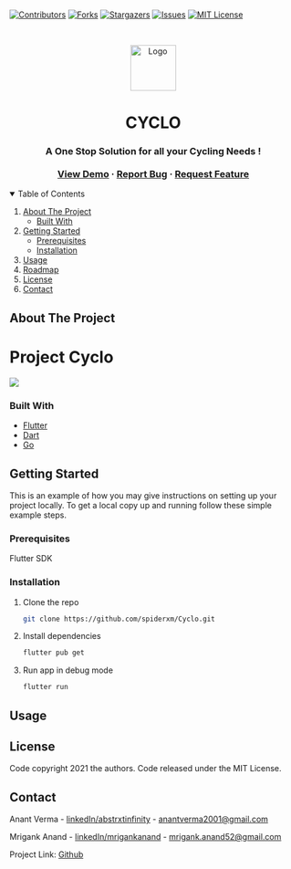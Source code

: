 <br />

[![Contributors][contributors-shield]][contributors-url]
[![Forks][forks-shield]][forks-url]
[![Stargazers][stars-shield]][stars-url]
[![Issues][issues-shield]][issues-url]
[![MIT License][license-shield]][license-url]

[contributors-shield]: https://img.shields.io/github/contributors/spiderxm/Cyclo.svg?style=for-the-badge
[contributors-url]: https://github.com/spiderxm/Cyclo/graphs/contributors
[forks-shield]: https://img.shields.io/github/forks/othneildrew/Best-README-Template.svg?style=for-the-badge
[forks-url]: https://github.com/spiderxm/Cyclo/network/members
[stars-shield]: https://img.shields.io/github/stars/othneildrew/Best-README-Template.svg?style=for-the-badge
[stars-url]: https://github.com/spiderxm/Cyclo/stargazers
[issues-shield]: https://img.shields.io/github/issues/othneildrew/Best-README-Template.svg?style=for-the-badge
[issues-url]: https://github.com/spiderxm/Cyclo/issues
[license-shield]: https://img.shields.io/github/license/othneildrew/Best-README-Template.svg?style=for-the-badge
[license-url]: https://github.com/spiderxm/Cyclo/blob/master/LICENSE.txt
[linkedin-shield]: https://img.shields.io/badge/-LinkedIn-black.svg?style=for-the-badge&logo=linkedin&colorB=555
[linkedin-url]: https://linkedin.com/in/othneildrew
[product-screenshot]: images/screenshot.png

<!-- PROJECT LOGO -->
<br />
<p align="center">
  <a href="https://github.com/spiderxm/Cyclo">
    <img src="https://i.ibb.co/850YMvw/Whats-App-Image-2021-05-09-at-11-21-57-PM.jpg" alt="Logo" width="80" height="80">
  </a>

  <h1 align="center" style="text-transform:uppercase;">Cyclo</h1>
  <h3 align="center">
   A One Stop Solution for all your Cycling Needs !
    <br />
    <br />
    <a href="#">View Demo</a>
    ·
    <a href="#">Report Bug</a>
    ·
    <a href="#">Request Feature</a>
  </h3>
</p>

<!-- TABLE OF CONTENTS -->
<details open="open">
  <summary>Table of Contents</summary>
  <ol>
    <li>
      <a href="#about-the-project">About The Project</a>
      <ul>
        <li><a href="#built-with">Built With</a></li>
      </ul>
    </li>
    <li>
      <a href="#getting-started">Getting Started</a>
      <ul>
        <li><a href="#prerequisites">Prerequisites</a></li>
        <li><a href="#installation">Installation</a></li>
      </ul>
    </li>
    <li>
    <a href="#usage">Usage</a>
          </li>
    <li><a href="#roadmap">Roadmap</a></li>
    <li><a href="#license">License</a></li>
    <li><a href="#contact">Contact</a></li>
  </ol>
</details>

<!-- ABOUT THE PROJECT -->

## About The Project
# Project Cyclo

<img src="https://i.ibb.co/tsBgwd7/1620559118768-1.png">


### Built With

- [Flutter](#)
- [Dart](#)
- [Go](#)

<!-- GETTING STARTED -->

## Getting Started

This is an example of how you may give instructions on setting up your project locally.
To get a local copy up and running follow these simple example steps.

### Prerequisites

Flutter SDK

### Installation

1. Clone the repo
   ```sh
   git clone https://github.com/spiderxm/Cyclo.git
   ```
2. Install dependencies
   ```sh
   flutter pub get
   ```
3. Run app in debug mode
    ```sh
   flutter run
    ```

<!-- USAGE EXAMPLES -->

## Usage

<!--
Use this space to show useful examples of how a project can be used. Additional screenshots, code examples and demos work well in this space. You may also link to more resources. -->

<!-- _For more examples, please refer to the [Documentation](https://example.com)_ -->

<!-- LICENSE -->

## License

<!-- Distributed under the MIT License. See `LICENSE` for more information. -->
Code copyright 2021 the authors. Code released under the MIT License.

<!-- CONTACT -->

## Contact

Anant Verma - [linkedIn/abstrxtinfinity](https://www.linkedin.com/in/abstrxtinfinity) - anantverma2001@gmail.com

Mrigank Anand - [linkedIn/mrigankanand](https://www.linkedin.com/in/mrigankanand) - mrigank.anand52@gmail.com

Project Link: [Github](https://github.com/spiderxm/Cyclo)

<!-- ACKNOWLEDGEMENTS -->

<!-- ## Acknowledgements

- [GitHub Emoji Cheat Sheet](https://www.webpagefx.com/tools/emoji-cheat-sheet)
- [Img Shields](https://shields.io)
- [Choose an Open Source License](https://choosealicense.com)
- [GitHub Pages](https://pages.github.com)
- [Animate.css](https://daneden.github.io/animate.css)
- [Loaders.css](https://connoratherton.com/loaders)
- [Slick Carousel](https://kenwheeler.github.io/slick)
- [Smooth Scroll](https://github.com/cferdinandi/smooth-scroll)
- [Sticky Kit](http://leafo.net/sticky-kit)
- [JVectorMap](http://jvectormap.com)
- [Font Awesome](https://fontawesome.com)

<!-- MARKDOWN LINKS & IMAGES -->
<!-- https://www.markdownguide.org/basic-syntax/#reference-style-links -->

